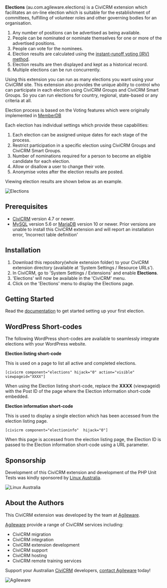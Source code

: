 **Elections** (au.com.agileware.elections) is a CiviCRM extension which facilitates an on-line election which is suitable for the establishment of committees, fulfilling of volunteer roles and other governing bodies for an organisation.

1. Any number of positions can be advertised as being available.
1. People can be nominated or nominate themselves for one or more of the advertised positions.
1. People can vote for the nominees.
1. Election results are calculated using the [instant-runoff voting (IRV) method](https://en.wikipedia.org/wiki/Instant-runoff_voting).
1. Election results are then displayed and kept as a historical record.
1. Multiple elections can be run concurrently.

Using this extension you can run as many elections you want using your CiviCRM site. This extension also provides the unique ability to control who can participate in each election using CiviCRM Groups and CiviCRM Smart Groups. So you can run elections for country, regional, state-based or any criteria at all.

Election process is based on the Voting features which were originally implemented in [MemberDB](https://www.flamingspork.com/projects/memberdb/)

Each election has individual settings which provide these capabilities:

1. Each election can be assigned unique dates for each stage of the process.
1. Restrict participation in a specific election using CiviCRM Groups and CiviCRM Smart Groups.
1. Number of nominations required for a person to become an eligible candidate for each election.
1. Allow or disallow a user to change their vote.
1. Anonymise votes after the election results are posted.

Viewing election results are shown below as an example.

![Elections](docs/images/user_view_results/03.gif)  

Prerequisites
-------------

  * [CiviCRM](https://www.civicrm.org) version 4.7 or newer.
  * [MySQL](https://www.mysql.com) version 5.6 or [MariaDB](https://mariadb.org) version 10 or newer. Prior versions are unable to install this CiviCRM extension and will report an installation error, 'Incorrect table definition'

Installation
-------------

1. Download this repository(whole extension folder) to your CiviCRM extension directory (available at 'System Settings / Resource URLs').
1. In CiviCRM, go to 'System Settings / Extensions' and enable **Elections**.
1. 'Elections' will now be available in the 'CiviCRM' menu. 
1. Click on the 'Elections' menu to display the Elections page.

Getting Started
-------------

Read the [documentation](docs/index.md)  to get started setting up your first election.

WordPress Short-codes
-------------

The following WordPress short-codes are available to seamlessly integrate elections with your WordPress website.

**Election listing short-code**

This is used on a page to list all active and completed elections.

```[civicrm component="elections" hijack="0" action="visible" viewpageid="XXXX"]```

When using the Election listing short-code, replace the **XXXX** (viewpageid) with the Post ID of the page where the Election information short-code embedded.

**Election information short-code**

This is used to display a single election which has been accessed from the election listing page.

```[civicrm component="electioninfo"  hijack="0"]```

When this page is accessed from the election listing page, the Election ID is passed to the Election information short-code using a URL parameter.

Sponsorship
------

Development of this CiviCRM extension and development of the PHP Unit Tests was kindly sponsored by [Linux Australia](https://linux.org.au).

![Linux Australia](docs/images/linux-australia-logo.png) 

About the Authors
------

This CiviCRM extension was developed by the team at [Agileware](https://agileware.com.au).

[Agileware](https://agileware.com.au) provide a range of CiviCRM services including:

  * CiviCRM migration
  * CiviCRM integration
  * CiviCRM extension development
  * CiviCRM support
  * CiviCRM hosting
  * CiviCRM remote training services

Support your Australian [CiviCRM](https://civicrm.org) developers, [contact Agileware](https://agileware.com.au/contact) today!

![Agileware](docs/images/agileware-logo.png)